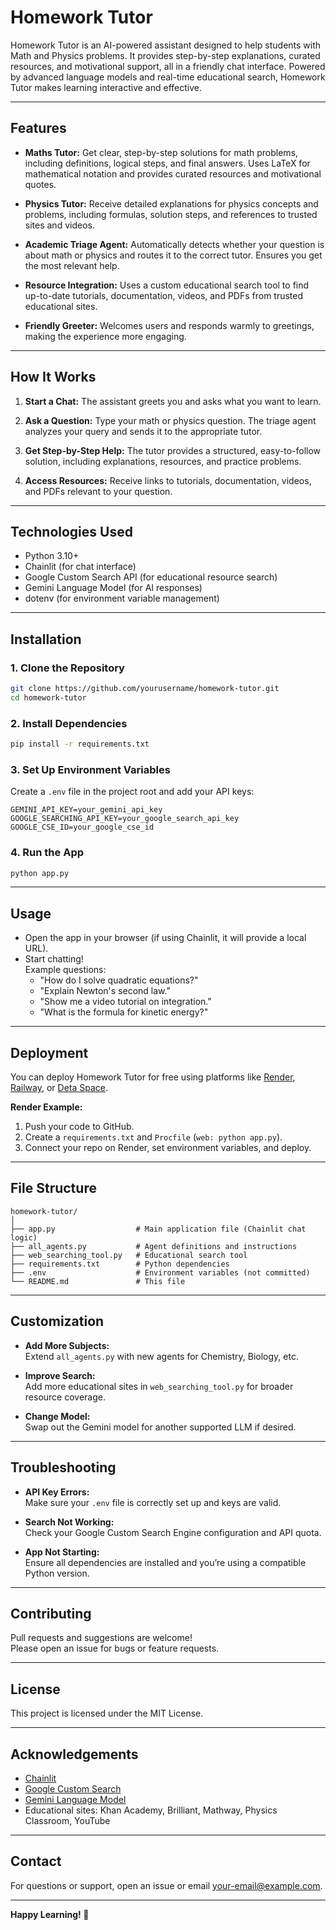 # Homework Tutor

Homework Tutor is an AI-powered assistant designed to help students with Math and Physics problems. It provides step-by-step explanations, curated resources, and motivational support, all in a friendly chat interface. Powered by advanced language models and real-time educational search, Homework Tutor makes learning interactive and effective.

---

## Features

- **Maths Tutor:**
  Get clear, step-by-step solutions for math problems, including definitions, logical steps, and final answers. Uses LaTeX for mathematical notation and provides curated resources and motivational quotes.

- **Physics Tutor:**
  Receive detailed explanations for physics concepts and problems, including formulas, solution steps, and references to trusted sites and videos.

- **Academic Triage Agent:**
  Automatically detects whether your question is about math or physics and routes it to the correct tutor. Ensures you get the most relevant help.

- **Resource Integration:**
  Uses a custom educational search tool to find up-to-date tutorials, documentation, videos, and PDFs from trusted educational sites.

- **Friendly Greeter:**
  Welcomes users and responds warmly to greetings, making the experience more engaging.

---

## How It Works

1. **Start a Chat:**
   The assistant greets you and asks what you want to learn.

2. **Ask a Question:**
   Type your math or physics question. The triage agent analyzes your query and sends it to the appropriate tutor.

3. **Get Step-by-Step Help:**
   The tutor provides a structured, easy-to-follow solution, including explanations, resources, and practice problems.

4. **Access Resources:**
   Receive links to tutorials, documentation, videos, and PDFs relevant to your question.

---

## Technologies Used

- Python 3.10+
- Chainlit (for chat interface)
- Google Custom Search API (for educational resource search)
- Gemini Language Model (for AI responses)
- dotenv (for environment variable management)

---

## Installation

### 1. Clone the Repository

```bash
git clone https://github.com/yourusername/homework-tutor.git
cd homework-tutor
```

### 2. Install Dependencies

```bash
pip install -r requirements.txt
```

### 3. Set Up Environment Variables

Create a `.env` file in the project root and add your API keys:

```
GEMINI_API_KEY=your_gemini_api_key
GOOGLE_SEARCHING_API_KEY=your_google_search_api_key
GOOGLE_CSE_ID=your_google_cse_id
```

### 4. Run the App

```bash
python app.py
```

---

## Usage

- Open the app in your browser (if using Chainlit, it will provide a local URL).
- Start chatting!  
  Example questions:
  - "How do I solve quadratic equations?"
  - "Explain Newton's second law."
  - "Show me a video tutorial on integration."
  - "What is the formula for kinetic energy?"

---

## Deployment

You can deploy Homework Tutor for free using platforms like [Render](https://render.com/), [Railway](https://railway.app/), or [Deta Space](https://deta.space/).

**Render Example:**
1. Push your code to GitHub.
2. Create a `requirements.txt` and `Procfile` (`web: python app.py`).
3. Connect your repo on Render, set environment variables, and deploy.

---

## File Structure

```
homework-tutor/
│
├── app.py                  # Main application file (Chainlit chat logic)
├── all_agents.py           # Agent definitions and instructions
├── web_searching_tool.py   # Educational search tool
├── requirements.txt        # Python dependencies
├── .env                    # Environment variables (not committed)
└── README.md               # This file
```

---

## Customization

- **Add More Subjects:**  
  Extend `all_agents.py` with new agents for Chemistry, Biology, etc.

- **Improve Search:**  
  Add more educational sites in `web_searching_tool.py` for broader resource coverage.

- **Change Model:**  
  Swap out the Gemini model for another supported LLM if desired.

---

## Troubleshooting

- **API Key Errors:**  
  Make sure your `.env` file is correctly set up and keys are valid.

- **Search Not Working:**  
  Check your Google Custom Search Engine configuration and API quota.

- **App Not Starting:**  
  Ensure all dependencies are installed and you’re using a compatible Python version.

---

## Contributing

Pull requests and suggestions are welcome!  
Please open an issue for bugs or feature requests.

---

## License

This project is licensed under the MIT License.

---

## Acknowledgements

- [Chainlit](https://chainlit.io/)
- [Google Custom Search](https://developers.google.com/custom-search/v1/overview)
- [Gemini Language Model](https://ai.google.dev/)
- Educational sites: Khan Academy, Brilliant, Mathway, Physics Classroom, YouTube

---

## Contact

For questions or support, open an issue or email [your-email@example.com](mailto:your-email@example.com).

---

**Happy Learning! 🚀**
